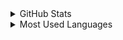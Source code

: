 <details>
  <summary>GitHub Stats</summary>
  <img align="left" alt="ZahraKiaheyraty
 GitHub Stats" src="https://github-readme-stats.vercel.app/api?username=ZahraKiaheyraty&show_icons=true&hide_border=true" />
</details>
<details>
  <summary>Most Used Languages</summary>
  <img align="left" alt="ZahraKiaheyraty GitHub Top Languages" src="https://github-readme-stats.vercel.app/api/top-langs/?username=ZahraKiaheyraty&hide_border=true" />
</details>
